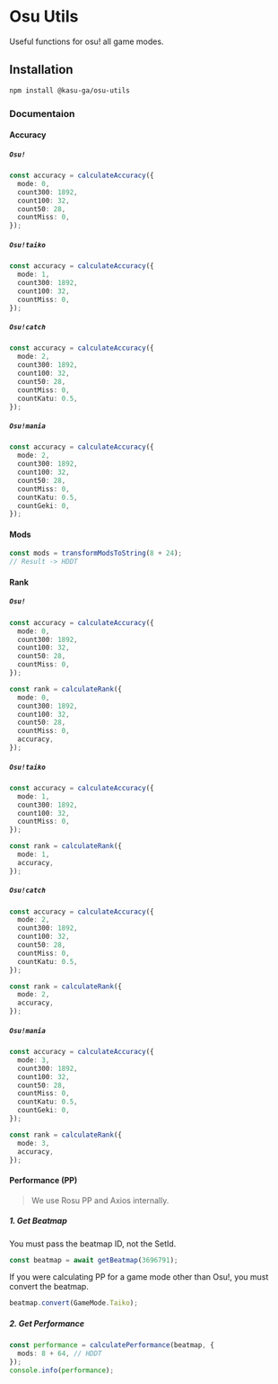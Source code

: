 # Osu Utils

Useful functions for osu! all game modes.

## Installation

```bash
npm install @kasu-ga/osu-utils
```

### Documentaion

#### Accuracy

##### `Osu!`

```ts
const accuracy = calculateAccuracy({
  mode: 0,
  count300: 1892,
  count100: 32,
  count50: 28,
  countMiss: 0,
});
```

##### `Osu!taiko`

```ts
const accuracy = calculateAccuracy({
  mode: 1,
  count300: 1892,
  count100: 32,
  countMiss: 0,
});
```

##### `Osu!catch`

```ts
const accuracy = calculateAccuracy({
  mode: 2,
  count300: 1892,
  count100: 32,
  count50: 28,
  countMiss: 0,
  countKatu: 0.5,
});
```

##### `Osu!mania`

```ts
const accuracy = calculateAccuracy({
  mode: 2,
  count300: 1892,
  count100: 32,
  count50: 28,
  countMiss: 0,
  countKatu: 0.5,
  countGeki: 0,
});
```

#### Mods

```ts
const mods = transformModsToString(8 + 24);
// Result -> HDDT
```

#### Rank

##### `Osu!`

```ts
const accuracy = calculateAccuracy({
  mode: 0,
  count300: 1892,
  count100: 32,
  count50: 28,
  countMiss: 0,
});

const rank = calculateRank({
  mode: 0,
  count300: 1892,
  count100: 32,
  count50: 28,
  countMiss: 0,
  accuracy,
});
```

##### `Osu!taiko`

```ts
const accuracy = calculateAccuracy({
  mode: 1,
  count300: 1892,
  count100: 32,
  countMiss: 0,
});

const rank = calculateRank({
  mode: 1,
  accuracy,
});
```

##### `Osu!catch`

```ts
const accuracy = calculateAccuracy({
  mode: 2,
  count300: 1892,
  count100: 32,
  count50: 28,
  countMiss: 0,
  countKatu: 0.5,
});

const rank = calculateRank({
  mode: 2,
  accuracy,
});
```

##### `Osu!mania`

```ts
const accuracy = calculateAccuracy({
  mode: 3,
  count300: 1892,
  count100: 32,
  count50: 28,
  countMiss: 0,
  countKatu: 0.5,
  countGeki: 0,
});

const rank = calculateRank({
  mode: 3,
  accuracy,
});
```

#### Performance (PP)

> We use Rosu PP and Axios internally.

##### 1. Get Beatmap

You must pass the beatmap ID, not the SetId.

```ts
const beatmap = await getBeatmap(3696791);
```

If you were calculating PP for a game mode other than Osu!, you must convert the beatmap.

```ts
beatmap.convert(GameMode.Taiko);
```

##### 2. Get Performance

```ts
const performance = calculatePerformance(beatmap, {
  mods: 8 + 64, // HDDT
});
console.info(performance);
```
